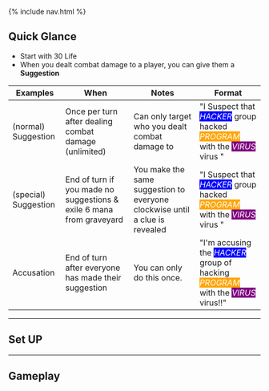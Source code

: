 {% include nav.html %}


## Quick Glance

 - Start with 30 Life
 - When you dealt combat damage to a player, you can give them a **Suggestion**


 | Examples |  When | Notes | Format |
| ------- | ------- | ------- | ------- |
| (normal) Suggestion | Once per turn after dealing combat damage (unlimited) | Can only target who you dealt combat damage to   |"I Suspect that <span style="background: blue; color: white">*HACKER*</span> group hacked <span style="background: orange; color: white"> *PROGRAM*</span> with the <span style="background: purple; color: white">*VIRUS*</span> virus "|
| (special) Suggestion | End of turn if you made no suggestions & exile 6 mana from graveyard | You make the same suggestion to everyone clockwise until a clue is revealed   |"I Suspect that <span style="background: blue; color: white">*HACKER*</span> group hacked <span style="background: orange; color: white"> *PROGRAM*</span> with the <span style="background: purple; color: white">*VIRUS*</span> virus "|
| Accusation | End of turn after everyone has made their suggestion | You can only do this once.   |"I'm accusing the <span style="background: blue; color: white">*HACKER*</span> group of hacking <span style="background: orange; color: white"> *PROGRAM*</span> with the <span style="background: purple; color: white">*VIRUS*</span> virus!!"|







---


## Set UP


---

## Gameplay
